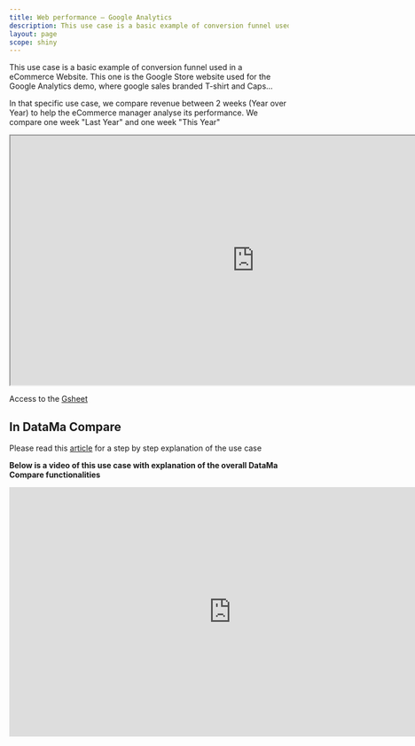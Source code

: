 ```yaml
---
title: Web performance – Google Analytics
description: This use case is a basic example of conversion funnel used in a eCommerce Website. This one is the Google Store website used for the Google Analytics demo, where google sales branded T-shirt and Caps…
layout: page
scope: shiny
---
```


This use case is a basic example of conversion funnel used in a eCommerce Website. This one is the Google Store website used for the Google Analytics demo, where google sales branded T-shirt and Caps…

In that specific use case, we compare revenue between 2 weeks (Year over Year) to help the eCommerce manager analyse its performance. We compare one week "Last Year" and one week "This Year"

<iframe src="https://docs.google.com/spreadsheets/d/e/2PACX-1vTXYphkUS8WX6Wa4GZp5LBisnEOoqdLyp9darrXuIJPqmsnv_f8Tvhq_0sNX7L2uVfIaJjonTP2j8Fm/pubhtml?gid=0&amp;single=true&amp;widget=true&amp;headers=false" width="880" height="450" data-mce-fragment="1"></iframe>

Access to the [Gsheet](https://docs.google.com/spreadsheets/d/1bNEeqm5CfpPmYPr_t4ff1xcJkSBKoVvwJd4vKB0sDzs/edit#gid=0)

## In DataMa Compare

Please read this [article](https://datama.fr/2017/10/10/what-on-earth-is-driving-my-conversion-down-this-week/) for a step by step explanation of the use case

**Below is a video of this use case with explanation of the overall DataMa Compare functionalities**

<iframe width="800" height="450" src="https://www.youtube.com/embed/SfPdIoKUFdQ" frameborder="0" allow="accelerometer; autoplay; encrypted-media; gyroscope; picture-in-picture" allowfullscreen></iframe>
